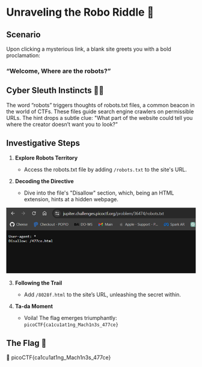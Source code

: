 # Unraveling the Robo Riddle 🤖

## Scenario

Upon clicking a mysterious link, a blank site greets you with a bold proclamation: 

### “Welcome, Where are the robots?”

## Cyber Sleuth Instincts 🕵️‍♂️

The word “robots” triggers thoughts of robots.txt files, a common beacon in the world of CTFs. These files guide search engine crawlers on permissible URLs. The hint drops a subtle clue: "What part of the website could tell you where the creator doesn’t want you to look?"

## Investigative Steps

1. **Explore Robots Territory**
   - Access the robots.txt file by adding `/robots.txt` to the site's URL.

2. **Decoding the Directive**
   - Dive into the file's "Disallow" section, which, being an HTML extension, hints at a hidden webpage.
<img src="https://github.com/emareeeb/picoCTF-writeups/blob/main/Web_Exploitation/where_are_the_robots/disallow-robots.png?raw=true" alt="disallow-robots.png">

3. **Following the Trail**
   - Add `/8028f.html` to the site’s URL, unleashing the secret within.

4. **Ta-da Moment**
   - Voila! The flag emerges triumphantly: `picoCTF{ca1cu1at1ng_Mach1n3s_477ce}`

## The Flag 🚩
🤖 picoCTF{ca1cu1at1ng_Mach1n3s_477ce}

